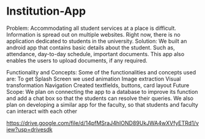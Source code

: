 # Institution-App
Problem: Accommodating all student services at a place is difficult. Information is spread out on multiple websites. Right now, there is no application dedicated to students in the university.
Solution: We built an android app that contains basic details about the student. Such as, attendance, day-to-day schedule, important documents. This app also enables the users to upload documents, if any required. 

Functionality and Concepts: 
Some of the functionalities and concepts used are:
To get Splash Screen we used animation
Image extraction
Visual transformation
Navigation
Created textfields, buttons, card layout 
Future Scope: 
We plan on connecting the app to a database to improve its function and add a chat box so that the students can resolve their queries.
We also plan on developing a similar app for the faculty, so that students and faculty can interact with each other

https://drive.google.com/file/d/14pfMSraJ4hIOND89UkJWA4wXVfyETRd1/view?usp=drivesdk
